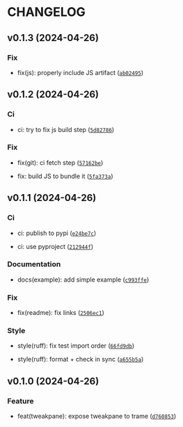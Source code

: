 # CHANGELOG



## v0.1.3 (2024-04-26)

### Fix

* fix(js): properly include JS artifact ([`ab02495`](https://github.com/Kitware/trame-tweakpane/commit/ab0249594c730bcb1d94fba7a71886110fbaeef1))


## v0.1.2 (2024-04-26)

### Ci

* ci: try to fix js build step ([`5d82786`](https://github.com/Kitware/trame-tweakpane/commit/5d82786356788cdb6aea7d3a67d7db40416e0392))

### Fix

* fix(git): ci fetch step ([`57162be`](https://github.com/Kitware/trame-tweakpane/commit/57162bece8aafde9d08bdf2f8eac5ec22df6dd0f))

* fix: build JS to bundle it ([`5fa373a`](https://github.com/Kitware/trame-tweakpane/commit/5fa373a8f6415e0552cb13df77eec99c9b8c25ec))


## v0.1.1 (2024-04-26)

### Ci

* ci: publish to pypi ([`e24be7c`](https://github.com/Kitware/trame-tweakpane/commit/e24be7cf8f9f5eaea310699d64be00abf8622128))

* ci: use pyproject ([`212944f`](https://github.com/Kitware/trame-tweakpane/commit/212944f777bd861b9ecb157f7bee490c70275d24))

### Documentation

* docs(example): add simple example ([`c993ffe`](https://github.com/Kitware/trame-tweakpane/commit/c993ffef5cb7d7a3153f590829f9ca2d2fc7e591))

### Fix

* fix(readme): fix links ([`2506ec1`](https://github.com/Kitware/trame-tweakpane/commit/2506ec10a202673a2485e34c18ff84880232b0f4))

### Style

* style(ruff): fix test import order ([`66fd9db`](https://github.com/Kitware/trame-tweakpane/commit/66fd9db6eb307ca5d57dd26b25180ea9b4ab0f57))

* style(ruff): format + check in sync ([`a655b5a`](https://github.com/Kitware/trame-tweakpane/commit/a655b5a7c7bcd75ecb070f68738fddca82830287))


## v0.1.0 (2024-04-26)

### Feature

* feat(tweakpane): expose tweakpane to trame ([`d760853`](https://github.com/Kitware/trame-tweakpane/commit/d760853a8ac2cd6debd009dd97b60895af09c477))
